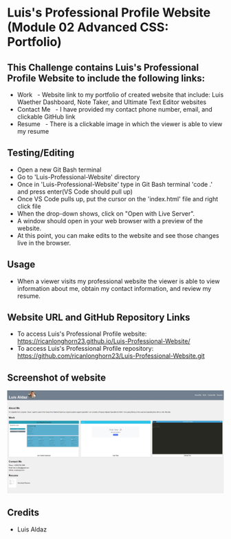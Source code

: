 # Luis's Professional Profile Website (Module 02 Advanced CSS: Portfolio)

## This Challenge contains Luis's Professional Profile Website to include the following links:

- Work
  - Website link to my portfolio of created website that include: Luis Waether Dashboard, Note Taker, and Ultimate Text Editor websites
- Contact Me
  - I have provided my contact phone number, email, and clickable GitHub link
- Resume
  - There is a clickable image in which the viewer is able to view my resume

## Testing/Editing

- Open a new Git Bash terminal
- Go to 'Luis-Professional-Website' directory
- Once in 'Luis-Professional-Website' type in Git Bash terminal 'code .' and press enter(VS Code should pull up)
- Once VS Code pulls up, put the cursor on the 'index.html' file and right click file
- When the drop-down shows, click on "Open with Live Server".
- A window should open in your web browser with a preview of the website.
- At this point, you can make edits to the website and see those changes live in the browser.

## Usage

- When a viewer visits my professional website the viewer is able to view information about me, obtain my contact information, and review my resume.

## Website URL and GitHub Repository Links

- To access Luis's Professional Profile website: https://ricanlonghorn23.github.io/Luis-Professional-Website/
- To access Luis's Professional Profile repository: https://github.com/ricanlonghorn23/Luis-Professional-Website.git

## Screenshot of website

![alt text](./assets/images/ProProfile.jpg)

## Credits
- Luis Aldaz

